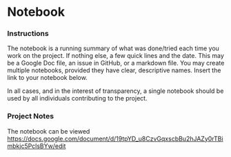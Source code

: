 # Notebook

### Instructions
The notebook is a running summary of what was done/tried each time you work on the project. If nothing else, a few quick lines and the date.  This may be a Google Doc file, an issue in GitHub, or a markdown file. You may create multiple notebooks, provided they have clear, descriptive names. Insert the link to your notebook below.

In all cases, and in the interest of transparency, a single notebook should be used by all individuals contributing to the project.


### Project Notes
The notebook can be viewed https://docs.google.com/document/d/19tpYD_u8CzvGqxscbBu2hJAZy0rTBimbkjc5PclsBYw/edit
